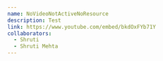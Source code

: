 ```yaml
---
name: NoVideoNotActiveNoResource
description: Test
link: https://www.youtube.com/embed/bkdOxFYb71Y
collaborators:
  - Shruti
  - Shruti Mehta
---
```

